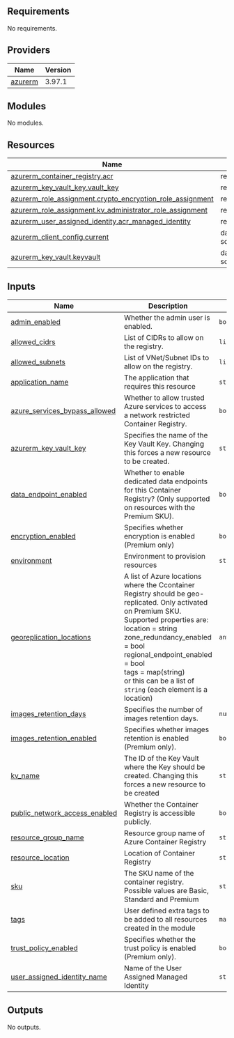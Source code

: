 ## Requirements

No requirements.

## Providers

| Name | Version |
|------|---------|
| <a name="provider_azurerm"></a> [azurerm](#provider\_azurerm) | 3.97.1 |

## Modules

No modules.

## Resources

| Name | Type |
|------|------|
| [azurerm_container_registry.acr](https://registry.terraform.io/providers/hashicorp/azurerm/latest/docs/resources/container_registry) | resource |
| [azurerm_key_vault_key.vault_key](https://registry.terraform.io/providers/hashicorp/azurerm/latest/docs/resources/key_vault_key) | resource |
| [azurerm_role_assignment.crypto_encryption_role_assignment](https://registry.terraform.io/providers/hashicorp/azurerm/latest/docs/resources/role_assignment) | resource |
| [azurerm_role_assignment.kv_administrator_role_assignment](https://registry.terraform.io/providers/hashicorp/azurerm/latest/docs/resources/role_assignment) | resource |
| [azurerm_user_assigned_identity.acr_managed_identity](https://registry.terraform.io/providers/hashicorp/azurerm/latest/docs/resources/user_assigned_identity) | resource |
| [azurerm_client_config.current](https://registry.terraform.io/providers/hashicorp/azurerm/latest/docs/data-sources/client_config) | data source |
| [azurerm_key_vault.keyvault](https://registry.terraform.io/providers/hashicorp/azurerm/latest/docs/data-sources/key_vault) | data source |

## Inputs

| Name | Description | Type | Default | Required |
|------|-------------|------|---------|:--------:|
| <a name="input_admin_enabled"></a> [admin\_enabled](#input\_admin\_enabled) | Whether the admin user is enabled. | `bool` | `false` | no |
| <a name="input_allowed_cidrs"></a> [allowed\_cidrs](#input\_allowed\_cidrs) | List of CIDRs to allow on the registry. | `list(string)` | `[]` | no |
| <a name="input_allowed_subnets"></a> [allowed\_subnets](#input\_allowed\_subnets) | List of VNet/Subnet IDs to allow on the registry. | `list(string)` | `[]` | no |
| <a name="input_application_name"></a> [application\_name](#input\_application\_name) | The application that requires this resource | `string` | n/a | yes |
| <a name="input_azure_services_bypass_allowed"></a> [azure\_services\_bypass\_allowed](#input\_azure\_services\_bypass\_allowed) | Whether to allow trusted Azure services to access a network restricted Container Registry. | `bool` | `false` | no |
| <a name="input_azurerm_key_vault_key"></a> [azurerm\_key\_vault\_key](#input\_azurerm\_key\_vault\_key) | Specifies the name of the Key Vault Key. Changing this forces a new resource to be created. | `string` | `null` | no |
| <a name="input_data_endpoint_enabled"></a> [data\_endpoint\_enabled](#input\_data\_endpoint\_enabled) | Whether to enable dedicated data endpoints for this Container Registry? (Only supported on resources with the Premium SKU). | `bool` | `false` | no |
| <a name="input_encryption_enabled"></a> [encryption\_enabled](#input\_encryption\_enabled) | Specifies whether encryption is enabled (Premium only) | `bool` | `false` | no |
| <a name="input_environment"></a> [environment](#input\_environment) | Environment to provision resources | `string` | n/a | yes |
| <a name="input_georeplication_locations"></a> [georeplication\_locations](#input\_georeplication\_locations) | A list of Azure locations where the Ccontainer Registry should be geo-replicated. Only activated on Premium SKU.<br>  Supported properties are:<br>    location                  = string<br>    zone\_redundancy\_enabled   = bool<br>    regional\_endpoint\_enabled = bool<br>    tags                      = map(string)<br>  or this can be a list of `string` (each element is a location) | `any` | `[]` | no |
| <a name="input_images_retention_days"></a> [images\_retention\_days](#input\_images\_retention\_days) | Specifies the number of images retention days. | `number` | `90` | no |
| <a name="input_images_retention_enabled"></a> [images\_retention\_enabled](#input\_images\_retention\_enabled) | Specifies whether images retention is enabled (Premium only). | `bool` | `false` | no |
| <a name="input_kv_name"></a> [kv\_name](#input\_kv\_name) | The ID of the Key Vault where the Key should be created. Changing this forces a new resource to be created | `string` | `null` | no |
| <a name="input_public_network_access_enabled"></a> [public\_network\_access\_enabled](#input\_public\_network\_access\_enabled) | Whether the Container Registry is accessible publicly. | `bool` | `true` | no |
| <a name="input_resource_group_name"></a> [resource\_group\_name](#input\_resource\_group\_name) | Resource group name of Azure Container Registry | `string` | n/a | yes |
| <a name="input_resource_location"></a> [resource\_location](#input\_resource\_location) | Location of Container Registry | `string` | `"uaenorth"` | no |
| <a name="input_sku"></a> [sku](#input\_sku) | The SKU name of the container registry. Possible values are Basic, Standard and Premium | `string` | `"Basic"` | no |
| <a name="input_tags"></a> [tags](#input\_tags) | User defined extra tags to be added to all resources created in the module | `map(string)` | `{}` | no |
| <a name="input_trust_policy_enabled"></a> [trust\_policy\_enabled](#input\_trust\_policy\_enabled) | Specifies whether the trust policy is enabled (Premium only). | `bool` | `false` | no |
| <a name="input_user_assigned_identity_name"></a> [user\_assigned\_identity\_name](#input\_user\_assigned\_identity\_name) | Name of the User Assigned Managed Identity | `string` | `null` | no |

## Outputs

No outputs.
